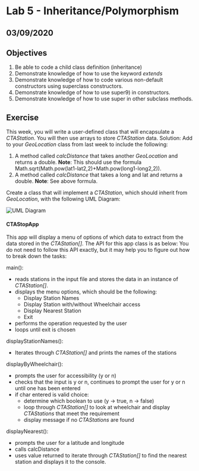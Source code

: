 # Lab 5 - Inheritance/Polymorphism

## 03/09/2020

## Objectives

1.  Be able to code a child class definition (inheritance)
2.  Demonstrate knowledge of how to use the keyword _extends_
3.  Demonstrate knowledge of how to code various non-default constructors using superclass constructors.
4.  Demonstrate knowledge of how to use super9) in constructors.
5.  Demonstrate knowledge of how to use super in other subclass methods.

## Exercise

This week, you will write a user-defined class that will encapsulate a _CTAStation_. You will then use arrays to store _CTAStation_ data.
Solution:
Add to your _GeoLocation_ class from last week to include the following:

1.  A method called _calcDistance_ that takes another _GeoLocation_ and returns a double. **Note**: This should use the formula Math.sqrt(Math.pow(lat1-lat2,2)+Math.pow(long1-long2,2)).
2.  A method called _calcDistance_ that takes a long and lat and returns a double. **Note**: See above formula.

Create a class that will implement a _CTAStation_, which should inherit from _GeoLocation_, with the following UML Diagram:

![UML Diagram](http://mypages.iit.edu/~dboliske/materials/CTAStation-UML.png)

#### CTAStopApp

This app will display a menu of options of which data to extract from the data stored in the _CTAStation[]_. The API for this app class is as below:
You do not need to follow this API exactly, but it may help you to figure out how to break down the tasks:

main():

- reads stations in the input file and stores the data in an instance of _CTAStation[]_.
- displays the menu options, which should be the following:
  - Display Station Names
  - Display Station with/without Wheelchair access
  - Display Nearest Station
  - Exit
- performs the operation requested by the user
- loops until exit is chosen

displayStationNames():

- Iterates through _CTAStation[]_ and prints the names of the stations

displayByWheelchair():

- prompts the user for accessibility (y or n)
- checks that the input is y or n, continues to prompt the user for y or n until one has been entered
- if char entered is valid choice:
  - determine which boolean to use (y -> true, n -> false)
  - loop through _CTAStation[]_ to look at wheelchair and display _CTAStations_ that meet the requirement
  - display message if no _CTAStations_ are found

displayNearest():

- prompts the user for a latitude and longitude
- calls calcDistance
- uses value returned to iterate through _CTAStation[]_ to find the nearest station and displays it to the console.
